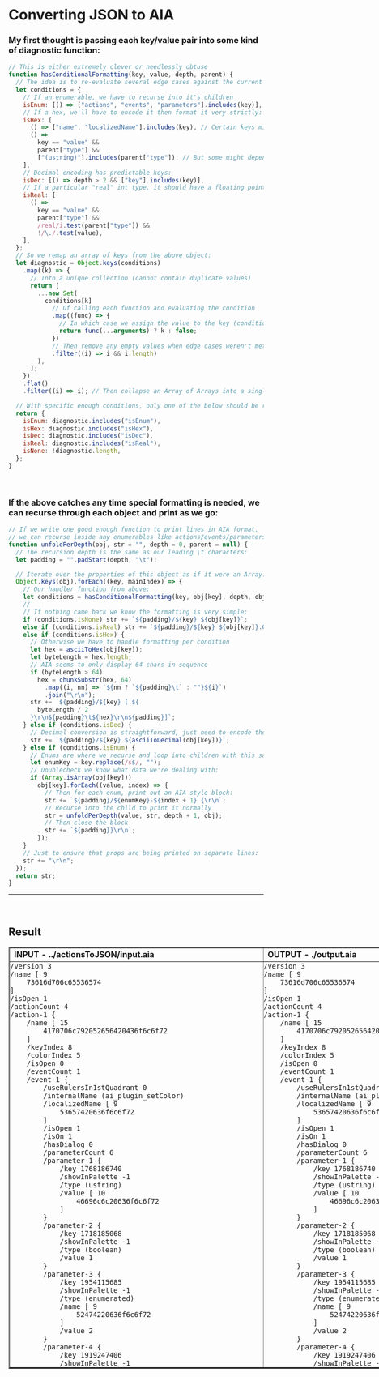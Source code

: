# Converting JSON to AIA

### My first thought is passing each key/value pair into some kind of diagnostic function:

```js
// This is either extremely clever or needlessly obtuse
function hasConditionalFormatting(key, value, depth, parent) {
  // The idea is to re-evaluate several edge cases against the current key/value:
  let conditions = {
    // If an enumerable, we have to recurse into it's children
    isEnum: [() => ["actions", "events", "parameters"].includes(key)],
    // If a hex, we'll have to encode it then format it very strictly:
    isHex: [
      () => ["name", "localizedName"].includes(key), // Certain keys might always qualify as hex
      () =>
        key == "value" &&
        parent["type"] &&
        ["(ustring)"].includes(parent["type"]), // But some might depend on a sibling property
    ],
    // Decimal encoding has predictable keys:
    isDec: [() => depth > 2 && ["key"].includes(key)],
    // If a particular "real" int type, it should have a floating point in the AIA value:
    isReal: [
      () =>
        key == "value" &&
        parent["type"] &&
        /real/i.test(parent["type"]) &&
        !/\./.test(value),
    ],
  };
  // So we remap an array of keys from the above object:
  let diagnostic = Object.keys(conditions)
    .map((k) => {
      // Into a unique collection (cannot contain duplicate values)
      return [
        ...new Set(
          conditions[k]
            // Of calling each function and evaluating the condition
            .map((func) => {
              // In which case we assign the value to the key (condition type)
              return func(...arguments) ? k : false;
            })
            // Then remove any empty values when edge cases weren't met
            .filter((i) => i && i.length)
        ),
      ];
    })
    .flat()
    .filter((i) => i); // Then collapse an Array of Arrays into a single Array, removing empties

  // With specific enough conditions, only one of the below should be returning true:
  return {
    isEnum: diagnostic.includes("isEnum"),
    isHex: diagnostic.includes("isHex"),
    isDec: diagnostic.includes("isDec"),
    isReal: diagnostic.includes("isReal"),
    isNone: !diagnostic.length,
  };
}
```

<br />

### If the above catches any time special formatting is needed, we can recurse through each object and print as we go:

```js
// If we write one good enough function to print lines in AIA format,
// we can recurse inside any enumerables like actions/events/parameters:
function unfoldPerDepth(obj, str = "", depth = 0, parent = null) {
  // The recursion depth is the same as our leading \t characters:
  let padding = "".padStart(depth, "\t");

  // Iterate over the properties of this object as if it were an Array:
  Object.keys(obj).forEach((key, mainIndex) => {
    // Our handler function from above:
    let conditions = hasConditionalFormatting(key, obj[key], depth, obj);
    //
    // If nothing came back we know the formatting is very simple:
    if (conditions.isNone) str += `${padding}/${key} ${obj[key]}`;
    else if (conditions.isReal) str += `${padding}/${key} ${obj[key]}.0`;
    else if (conditions.isHex) {
      // Otherwise we have to handle formatting per condition
      let hex = asciiToHex(obj[key]);
      let byteLength = hex.length;
      // AIA seems to only display 64 chars in sequence
      if (byteLength > 64)
        hex = chunkSubstr(hex, 64)
          .map((i, nn) => `${nn ? `${padding}\t` : ""}${i}`)
          .join("\r\n");
      str += `${padding}/${key} [ ${
        byteLength / 2
      }\r\n${padding}\t${hex}\r\n${padding}]`;
    } else if (conditions.isDec) {
      // Decimal conversion is straightforward, just need to encode the values:
      str += `${padding}/${key} ${asciiToDecimal(obj[key])}`;
    } else if (conditions.isEnum) {
      // Enums are where we recurse and loop into children with this same function
      let enumKey = key.replace(/s$/, "");
      // Doublecheck we know what data we're dealing with:
      if (Array.isArray(obj[key]))
        obj[key].forEach((value, index) => {
          // Then for each enum, print out an AIA style block:
          str += `${padding}/${enumKey}-${index + 1} {\r\n`;
          // Recurse into the child to print it normally
          str = unfoldPerDepth(value, str, depth + 1, obj);
          // Then close the block
          str += `${padding}}\r\n`;
        });
    }
    // Just to ensure that props are being printed on separate lines:
    str += "\r\n";
  });
  return str;
}
```

---

<br />

## Result

<table cellpadding="0" cellspacing="0" border="2" style="width: 1000px;">
  <tr>
    <td>
      <strong>INPUT - ../actionsToJSON/input.aia</strong>
    </td>
    <td>
      <strong>OUTPUT - ./output.aia</strong>
    </td>
  </tr>
  <tr style="height:800px; width:1000px; margin:0; padding: 0;">
    <td style="height: 800px; width:500px; margin:0; padding: 0;">
      <pre style="height: 800px; width:500px; margin:0; padding: 0;">
<code style="height: 800px; width:500px; margin:0; padding: 0;">/version 3
/name [ 9
	73616d706c65536574
]
/isOpen 1
/actionCount 4
/action-1 {
	/name [ 15
		4170706c792052656420436f6c6f72
	]
	/keyIndex 8
	/colorIndex 5
	/isOpen 0 
	/eventCount 1
	/event-1 {
		/useRulersIn1stQuadrant 0
		/internalName (ai_plugin_setColor)
		/localizedName [ 9
			53657420636f6c6f72
		]
		/isOpen 1
		/isOn 1
		/hasDialog 0
		/parameterCount 6
		/parameter-1 {
			/key 1768186740
			/showInPalette -1
			/type (ustring)
			/value [ 10
				46696c6c20636f6c6f72
			]
		}
		/parameter-2 {
			/key 1718185068
			/showInPalette -1
			/type (boolean)
			/value 1
		}
		/parameter-3 {
			/key 1954115685
			/showInPalette -1
			/type (enumerated)
			/name [ 9
				52474220636f6c6f72
			]
			/value 2
		}
		/parameter-4 {
			/key 1919247406
			/showInPalette -1
			/type (real)
			/value 234.0
		}
		/parameter-5 {
			/key 1735550318
			/showInPalette -1
			/type (real)
			/value 10.0
		}
		/parameter-6 {
			/key 1651275109
			/showInPalette -1
			/type (real)
			/value 10.0
		}
	}
}
/action-2 {
	/name [ 8
		7361766546696c65
	]
	/keyIndex 0
	/colorIndex 0
	/isOpen 0
	/eventCount 1
	/event-1 {
		/useRulersIn1stQuadrant 0
		/internalName (adobe_saveDocumentAs)
		/localizedName [ 7
			53617665204173
		]
		/isOpen 0
		/isOn 1
		/hasDialog 1
		/showDialog 0
		/parameterCount 11
		/parameter-1 {
			/key 1668116594
			/showInPalette -1
			/type (boolean)
			/value 1
		}
		/parameter-2 {
			/key 1885627936
			/showInPalette -1
			/type (boolean)
			/value 1
		}
		/parameter-3 {
			/key 1668445298
			/showInPalette -1
			/type (integer)
			/value 24
		}
		/parameter-4 {
			/key 1702392878
			/showInPalette -1
			/type (integer)
			/value 1
		}
		/parameter-5 {
			/key 1768842092
			/showInPalette -1
			/type (integer)
			/value 0
		}
		/parameter-6 {
			/key 1918989423
			/showInPalette -1
			/type (real)
			/value 100.0
		}
		/parameter-7 {
			/key 1886545516
			/showInPalette -1
			/type (integer)
			/value 1
		}
		/parameter-8 {
			/key 1936548194
			/showInPalette -1
			/type (boolean)
			/value 0
		}
		/parameter-9 {
			/key 1851878757
			/showInPalette -1
			/type (ustring)
			/value [ 84
				433a5c55736572735c54525363685c417070446174615c526f616d696e675c41
				646f62655c4345505c657874656e73696f6e735c6c6f676f2d7061636b616765
				2d736b657463682d686f73745c73616e64626f78
			]
		}
		/parameter-10 {
			/key 1718775156
			/showInPalette -1
			/type (ustring)
			/value [ 35
				41646f626520496c6c7573747261746f7220416e7920466f726d617420577269
				746572
			]
		}
		/parameter-11 {
			/key 1702392942
			/showInPalette -1
			/type (ustring)
			/value [ 6
				61692c616974
			]
		}
	}
}
/action-3 {
	/name [ 8
		6d616b6552656374
	]
	/keyIndex 0
	/colorIndex 0
	/isOpen 0
	/eventCount 1
	/event-1 {
		/useRulersIn1stQuadrant 0
		/internalName (ai_plugin_rectTool)
		/localizedName [ 14
			52656374616e676c6520546f6f6c
		]
		/isOpen 0
		/isOn 1
		/hasDialog 1
		/showDialog 0
		/parameterCount 6
		/parameter-1 {
			/key 1953460076
			/showInPalette -1
			/type (integer)
			/value 15
		}
		/parameter-2 {
			/key 2003072104
			/showInPalette -1
			/type (unit real)
			/value 1377.0
			/unit 592476268
		}
		/parameter-3 {
			/key 1751607412
			/showInPalette -1
			/type (unit real)
			/value 997.0
			/unit 592476268
		}
		/parameter-4 {
			/key 1668182644
			/showInPalette -1
			/type (boolean)
			/value 0
		}
		/parameter-5 {
			/key 1668183128
			/showInPalette -1
			/type (unit real)
			/value 1050.5
			/unit 592476268
		}
		/parameter-6 {
			/key 1668183129
			/showInPalette -1
			/type (unit real)
			/value 1861.5
			/unit 592476268
		}
	}
}
/action-4 {
	/name [ 9
		72756e536372697074
	]
	/keyIndex 0
	/colorIndex 0
	/isOpen 1
	/eventCount 1
	/event-1 {
		/useRulersIn1stQuadrant 0
		/internalName (adobe_commandManager)
		/localizedName [ 16
			416363657373204d656e75204974656d
		]
		/isOpen 0
		/isOn 1
		/hasDialog 0
		/parameterCount 2
		/parameter-1 {
			/key 1769238125
			/showInPalette -1
			/type (ustring)
			/value [ 17
				5f30303030303234443346443346344230
			]
		}
		/parameter-2 {
			/key 1818455661
			/showInPalette -1
			/type (ustring)
			/value [ 10
				74657374536372697074
			]
		}
	}
}
        </code>
      </pre>    
    </td>
    <td style="height: 800px; width:500px; margin:0; padding: 0;">
      <pre style="height: 800px; width:500px; margin:0; padding: 0;">
<code style="height: 800px; width:500px; margin:0; padding: 0;">/version 3
/name [ 9
	73616d706c65536574
]
/isOpen 1
/actionCount 4
/action-1 {
	/name [ 15
		4170706c792052656420436f6c6f72
	]
	/keyIndex 8
	/colorIndex 5
	/isOpen 0
	/eventCount 1
	/event-1 {
		/useRulersIn1stQuadrant 0
		/internalName (ai_plugin_setColor)
		/localizedName [ 9
			53657420636f6c6f72
		]
		/isOpen 1
		/isOn 1
		/hasDialog 0
		/parameterCount 6
		/parameter-1 {
			/key 1768186740
			/showInPalette -1
			/type (ustring)
			/value [ 10
				46696c6c20636f6c6f72
			]
		}
		/parameter-2 {
			/key 1718185068
			/showInPalette -1
			/type (boolean)
			/value 1
		}
		/parameter-3 {
			/key 1954115685
			/showInPalette -1
			/type (enumerated)
			/name [ 9
				52474220636f6c6f72
			]
			/value 2
		}
		/parameter-4 {
			/key 1919247406
			/showInPalette -1
			/type (real)
			/value 234.0
		}
		/parameter-5 {
			/key 1735550318
			/showInPalette -1
			/type (real)
			/value 10.0
		}
		/parameter-6 {
			/key 1651275109
			/showInPalette -1
			/type (real)
			/value 10.0
		}
	}
}
/action-2 {
	/name [ 8
		7361766546696c65
	]
	/keyIndex 0
	/colorIndex 0
	/isOpen 0
	/eventCount 1
	/event-1 {
		/useRulersIn1stQuadrant 0
		/internalName (adobe_saveDocumentAs)
		/localizedName [ 7
			53617665204173
		]
		/isOpen 0
		/isOn 1
		/hasDialog 1
		/showDialog 0
		/parameterCount 11
		/parameter-1 {
			/key 1668116594
			/showInPalette -1
			/type (boolean)
			/value 1
		}
		/parameter-2 {
			/key 1885627936
			/showInPalette -1
			/type (boolean)
			/value 1
		}
		/parameter-3 {
			/key 1668445298
			/showInPalette -1
			/type (integer)
			/value 24
		}
		/parameter-4 {
			/key 1702392878
			/showInPalette -1
			/type (integer)
			/value 1
		}
		/parameter-5 {
			/key 1768842092
			/showInPalette -1
			/type (integer)
			/value 0
		}
		/parameter-6 {
			/key 1918989423
			/showInPalette -1
			/type (real)
			/value 100.0
		}
		/parameter-7 {
			/key 1886545516
			/showInPalette -1
			/type (integer)
			/value 1
		}
		/parameter-8 {
			/key 1936548194
			/showInPalette -1
			/type (boolean)
			/value 0
		}
		/parameter-9 {
			/key 1851878757
			/showInPalette -1
			/type (ustring)
			/value [ 84
				433a5c55736572735c54525363685c417070446174615c526f616d696e675c41
				646f62655c4345505c657874656e73696f6e735c6c6f676f2d7061636b616765
				2d736b657463682d686f73745c73616e64626f78
			]
		}
		/parameter-10 {
			/key 1718775156
			/showInPalette -1
			/type (ustring)
			/value [ 35
				41646f626520496c6c7573747261746f7220416e7920466f726d617420577269
				746572
			]
		}
		/parameter-11 {
			/key 1702392942
			/showInPalette -1
			/type (ustring)
			/value [ 6
				61692c616974
			]
		}
	}
}
/action-3 {
	/name [ 8
		6d616b6552656374
	]
	/keyIndex 0
	/colorIndex 0
	/isOpen 0
	/eventCount 1
	/event-1 {
		/useRulersIn1stQuadrant 0
		/internalName (ai_plugin_rectTool)
		/localizedName [ 14
			52656374616e676c6520546f6f6c
		]
		/isOpen 0
		/isOn 1
		/hasDialog 1
		/showDialog 0
		/parameterCount 6
		/parameter-1 {
			/key 1953460076
			/showInPalette -1
			/type (integer)
			/value 15
		}
		/parameter-2 {
			/key 2003072104
			/showInPalette -1
			/type (unit real)
			/value 1377.0
			/unit 592476268
		}
		/parameter-3 {
			/key 1751607412
			/showInPalette -1
			/type (unit real)
			/value 997.0
			/unit 592476268
		}
		/parameter-4 {
			/key 1668182644
			/showInPalette -1
			/type (boolean)
			/value 0
		}
		/parameter-5 {
			/key 1668183128
			/showInPalette -1
			/type (unit real)
			/value 1050.5
			/unit 592476268
		}
		/parameter-6 {
			/key 1668183129
			/showInPalette -1
			/type (unit real)
			/value 1861.5
			/unit 592476268
		}
	}
}
/action-4 {
	/name [ 9
		72756e536372697074
	]
	/keyIndex 0
	/colorIndex 0
	/isOpen 1
	/eventCount 1
	/event-1 {
		/useRulersIn1stQuadrant 0
		/internalName (adobe_commandManager)
		/localizedName [ 16
			416363657373204d656e75204974656d
		]
		/isOpen 0
		/isOn 1
		/hasDialog 0
		/parameterCount 2
		/parameter-1 {
			/key 1769238125
			/showInPalette -1
			/type (ustring)
			/value [ 17
				5f30303030303234443346443346344230
			]
		}
		/parameter-2 {
			/key 1818455661
			/showInPalette -1
			/type (ustring)
			/value [ 10
				74657374536372697074
			]
		}
	}
}
        </code>
      </pre>    
    </td>
  </tr>
</table>
